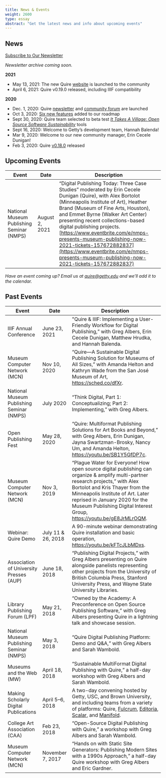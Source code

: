 ```yaml
---
title: News & Events
weight: 2600
type: essay
abstract: "Get the latest news and info about upcoming events"
---
```


## News

<div class="action-button">

[Subscribe to Our Newsletter](https://newsletters.getty.edu/h/t/DDE7B9372AAF01E4)

</div>

*Newsletter archive coming soon.*

**2021**

- May 13, 2021: The new Quire [website](https://quire.getty.edu/) is launched to the community
- April 6, 2021: Quire v0.19.0 released, including IIIF compatibility

**2020**

- Dec. 1, 2020: Quire [newsletter](https://newsletters.getty.edu/h/t/DDE7B9372AAF01E4) and [community forum](https://github.com/thegetty/quire/discussions) are launched
- Oct 3, 2020: [Six new features](/about/roadmap/) added to our roadmap
- Sept 30, 2020: Quire team selected to beta test [*It Takes A Village: Open Source Software Sustainability*](https://www.lyrasis.org/programs/Pages/IMLS-OSS.aspx) tools
- Sept 16, 2020: Welcome to Getty’s development team, Hannah Balenda!
- Mar 9, 2020: Welcome to our new community manager, Erin Cecele Dunigan!
- Feb 3, 2020: Quire [v0.18.0](https://github.com/gettypubs/quire-starter-theme/releases/tag/v0.18.0) released


## Upcoming Events

| Event | Date | Description |
| -- | -- | -- |
| National Museum Publishing Seminar (NMPS) | August 2, 2021 | “Digital Publishing Today: Three Case Studies” moderated by Erin Cecele Dunigan (Quire), with Alex Bortolot (Minneapolis Institute of Art), Heather Brand (Museum of Fine Arts, Houston), and Emmet Byrne (Walker Art Center) presenting recent collections-based digital publishing projects. [https://www.eventbrite.com/e/nmps-presents-museum-publishing-now-2021-tickets-157672882837](https://www.eventbrite.com/e/nmps-presents-museum-publishing-now-2021-tickets-157672882837) |

*Have an event coming up? Email us at [quire@getty.edu](mailto:quire@getty.edu) and we’ll add it to the calendar.*

## Past Events

| Event | Date | Description |
| -- | -- | -- |
| IIIF Annual Conference | June 23, 2021 | "Quire & IIIF: Implementing a User-Friendly Workflow for Digital Publishing,” with Greg Albers, Erin Cecele Dunigan, Matthew Hrudka, and Hannah Balenda. |
| Museum Computer Network (MCN) | Nov 10, 2020 | “Quire—A Sustainable Digital Publishing Solution for Museums of All Sizes,” with Amanda Helton and Kathryn Wade from the San José Museum of Art, https://sched.co/dfXr.  |
| National Museum Publishing Seminar (NMPS) | July 2020 | “Think Digital, Part 1: Conceptualizing; Part 2: Implementing,” with Greg Albers. |
| Open Publishing Fest | May 28, 2020 | “Quire: Multiformat Publishing Solutions for Art Books and Beyond,” with Greg Albers, Erin Dunigan, Jayna Swartzman-Brosky, Nancy Um, and Amanda Helton, https://youtu.be/SB1Y5GfDP7c. |
| Museum Computer Network (MCN) | Nov 3, 2019 | “Plague Water for Everyone! How open source digital publishing can organize & amplify multi-partner research projects,” with Alex Bortolot and Kris Thayer from the Minneapolis Institute of Art. Later reprised in January 2020 for the Museum Publishing Digital Interest Group, https://youtu.be/gE8JrMLrOQM. |
| Webinar: Quire Demo | July 11 & 26, 2018 | A 90-minute webinar demonstrating Quire installation and basic operation, https://youtu.be/kFTcJLbMDxs. |
| Association of University Presses (AUP) | June 18, 2018 | “Publishing Digital Projects,” with Greg Albers presenting on Quire alongside panelists representing other projects from the University of British Columbia Press, Stanford University Press, and Wayne State University Libraries. |
| Library Publishing Forum (LPF) | May 21, 2018 | “Owned by the Academy: A Preconference on Open Source Publishing Software,” with Greg Albers presenting Quire in a lightning talk and showcase session. |
| National Museum Publishing Seminar (NMPS) | May 3, 2018 | “Quire Digital Publishing Platform: Demo and Q&A,” with Greg Albers and Sarah Wambold. |
| Museums and the Web (MW) | April 18, 2018 | “Sustainable MultiFormat Digital Publishing with Quire,” a half-day workshop with Greg Albers and Sarah Wambold. |
| Making Scholarly Digital Publications | April 5–6, 2018 | A two-day convening hosted by Getty, USC, and Brown University, and including teams from a variety of platforms: Quire, [Fulcrum](https://www.fulcrum.org/), [Editoria](https://editoria.pub/), [Scalar](https://scalar.me/), and [Manifold](https://manifoldapp.org/). |
| College Art Association (CAA) | Feb 23, 2018 | “Open-Source Digital Publishing with Quire,” a workshop with Greg Albers and Sarah Wambold. |
| Museum Computer Network (MCN) | November 7, 2017 | “Hands on with Static Site Generators: Publishing Modern Sites with a 1990s Approach,” a half-day Quire workshop with Greg Albers and Eric Gardner. |
